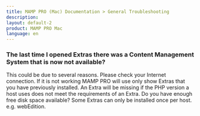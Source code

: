 ```yaml
---
title: MAMP PRO (Mac) Documentation > General Troubleshooting
description: 
layout: default-2
product: MAMP PRO Mac
language: en
---
```


### The last time I opened Extras there was a Content Management System that is now not available?

This could be due to several reasons. Please check your Internet connection. If it is not working MAMP PRO will use only show Extras that you have previously installed. An Extra will be missing if the PHP version a host uses does not meet the requirements of an Extra. Do you have enough free disk space available? Some Extras can only be installed once per host. e.g. webEdition.
